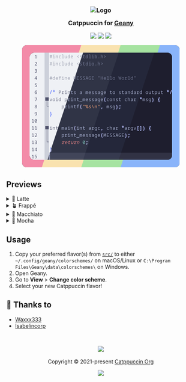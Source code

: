 <h3 align="center">
	<img src="https://raw.githubusercontent.com/catppuccin/catppuccin/main/assets/logos/exports/1544x1544_circle.png" width="100" alt="Logo"/><br/>
	<img src="https://raw.githubusercontent.com/catppuccin/catppuccin/main/assets/misc/transparent.png" height="30" width="0px"/>
	Catppuccin for <a href="https://github.com/geany/geany">Geany</a>
	<img src="https://raw.githubusercontent.com/catppuccin/catppuccin/main/assets/misc/transparent.png" height="30" width="0px"/>
</h3>

<p align="center">
    <a href="https://github.com/catppuccin/geany/stargazers"><img src="https://img.shields.io/github/stars/catppuccin/geany?colorA=363a4f&colorB=b7bdf8&style=for-the-badge"></a>
    <a href="https://github.com/catppuccin/geany/issues"><img src="https://img.shields.io/github/issues/catppuccin/geany?colorA=363a4f&colorB=f5a97f&style=for-the-badge"></a>
    <a href="https://github.com/catppuccin/geany/contributors"><img src="https://img.shields.io/github/contributors/catppuccin/geany?colorA=363a4f&colorB=a6da95&style=for-the-badge"></a>
</p>

<p align="center">
  <img src="assets/res.webp"/>
</p>

## Previews

<details>
<summary>🌻 Latte</summary>
<img src="assets/latte.png"/>
</details>
<details>
<summary>🪴 Frappé</summary>
<img src="assets/frappe.png"/>
</details>
<details>
<summary>🌺 Macchiato</summary>
<img src="assets/macchiato.png"/>
</details>
<details>
<summary>🌿 Mocha</summary>
<img src="assets/mocha.png"/>
</details>

## Usage

1. Copy your preferred flavor(s) from [`src/`](./src/) to either `~/.config/geany/colorschemes/` on macOS/Linux or `C:\Program Files\Geany\data\colorschemes\` on Windows.
2. Open Geany.
3. Go to **View** > **Change color scheme**.
4. Select your new Catppuccin flavor!

## 💝 Thanks to

- [Waxxx333 ](https://github.com/Waxxx333)
- [Isabelincorp ](https://github.com/isabelincorp)

&nbsp;

<p align="center"><img src="https://raw.githubusercontent.com/catppuccin/catppuccin/main/assets/footers/gray0_ctp_on_line.svg?sanitize=true" /></p>
<p align="center">Copyright &copy; 2021-present <a href="https://github.com/catppuccin" target="_blank">Catppuccin Org</a>
<p align="center"><a href="https://github.com/catppuccin/catppuccin/blob/main/LICENSE"><img src="https://img.shields.io/static/v1.svg?style=for-the-badge&label=License&message=MIT&logoColor=d9e0ee&colorA=363a4f&colorB=b7bdf8"/></a></p>
